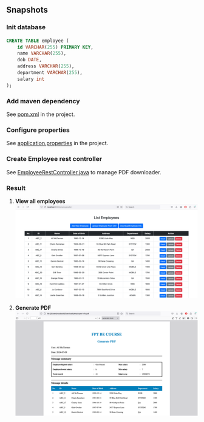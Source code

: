 <h2>Snapshots</h2>

### Init database
```sql
CREATE TABLE employee (
    id VARCHAR(255) PRIMARY KEY,
    name VARCHAR(255),
    dob DATE,
    address VARCHAR(255),
    department VARCHAR(255),
    salary int
);
```

### Add maven dependency
See [pom.xml](/Week%2005/Assignment3/assignment3/pom.xml) in the project.

### Configure properties
See [application.properties](/Week%2005/Assignment3/assignment3/src/main/resources/application.properties) in the project.

### Create Employee rest controller
See [EmployeeRestController.java](/Week%2005/Assignment3/assignment3/src/main/java/com/lacture9/assignment3/controller/EmployeeRestController.java) to manage PDF downloader.

### Result
1. **View all employees**
![list-employee.png](/Week%2005/Assignment3/assignment3/image/list-employee.png)

2. **Generate PDF**
![pdf.png](/Week%2005/Assignment3/assignment3/image/pdf.png)

